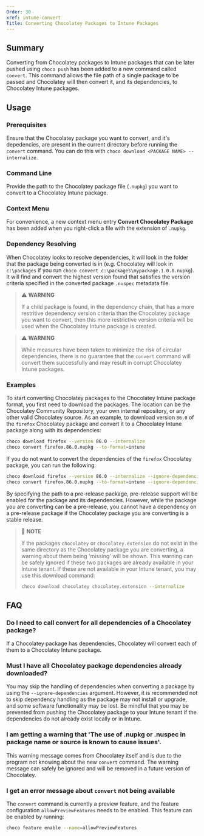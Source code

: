 ```yaml
---
Order: 30
xref: intune-convert
Title: Converting Chocolatey Packages to Intune Packages
---
```


<?! Include "../../../shared/intune-note.txt" /?>

## Summary

Converting from Chocolatey packages to Intune packages that can be later pushed using `choco push` has been added to a new command called `convert`. This command allows the file path of a single package to be passed and Chocolatey will then convert it, and its dependencies, to Chocolatey Intune packages.

## Usage

### Prerequisites

Ensure that the Chocolatey package you want to convert, and it's depedencies, are present in the current directory before running the `convert` command. You can do this with `choco download <PACKAGE NAME> --internalize`.
### Command Line

Provide the path to the Chocolatey package file (`.nupkg`) you want to convert to a Chocolatey Intune package.

### Context Menu

For convenience, a new context menu entry **Convert Chocolatey Package** has been added when you right-click a file with the extension of `.nupkg`.

### Dependency Resolving

When Chocolatey looks to resolve dependencies, it will look in the folder that the package being converted is in (e.g. Chocolatey will look in `c:\packages` if you run `choco convert c:\packages\mypackage.1.0.0.nupkg`). It will find and convert the highest version found that satisfies the version criteria specified in the converted package `.nuspec` metadata file.

> :warning: **WARNING**
>
> If a child package is found, in the dependency chain, that has a more restritive dependency version criteria than the Chocolatey package you want to convert, then this more restrictive version criteria will be used when the Chocolatey Intune package is created.

> :warning: **WARNING**
>
> While measures have been taken to minimize the risk of circular dependencies, there is no guarantee that the `convert` command will convert them successfully and may result in corrupt Chocolatey Intune packages.

### Examples

To start converting Chocolatey packages to the Chocolatey Intune package format, you first need to download the packages. The location can be the Chocolatey Community Repository, your own internal repository, or any other valid Chocolatey source. As an example, to download version `86.0` of the `firefox` Chocolatey package and convert it to a Chocolatey Intune package along with its dependencies:

~~~sh
choco download firefox --version 86.0 --internalize
choco convert firefox.86.0.nupkg --to-format=intune
~~~


If you do not want to convert the dependencies of the `firefox` Chocolatey package, you can run the following:

~~~sh
choco download firefox --version 86.0 --internalize --ignore-dependencies
choco convert firefox.86.0.nupkg --to-format=intune --ignore-dependencies
~~~

By specifying the path to a pre-release package, pre-release support will be enabled for the package and its dependencies. However, while the package you are converting can be a pre-release, you cannot have a dependency on a pre-release package if the Chocolatey package you are converting is a stable release.

> :memo: **NOTE**
>
> If the packages `chocolatey` or `chocolatey.extension` do not exist in the same directory as the Chocolatey package you are converting, a warning about them being 'missing' will be shown. This warning can be safely ignored if these two packages are already available in your Intune tenant. If these are not available in your Intune tenant, you may use this download command:
>
> ~~~sh
> choco download chocolatey chocolatey.extension --internalize
> ~~~

## FAQ

### Do I need to call convert for all dependencies of a Chocolatey package?

If a Chocolatey package has dependencies, Chocolatey will convert each of them to a Chocolatey Intune package.

### Must I have all Chocolatey package dependencies already downloaded?

You may skip the handling of dependencies when converting a package by using the `--ignore-dependencies` argument. However, it is recommended not to skip dependency handling as the package may not install or upgrade, and some software functionality may be lost. Be mindful that you may be prevented from pushing the Chocolatey package to your Intune tenant if the dependencies do not already exist locally or in Intune.

### I am getting a warning that 'The use of .nupkg or .nuspec in package name or source is known to cause issues'.

This warning message comes from Chocolatey itself and is due to the program not knowing about the new `convert` command. The warning message can safely be ignored and will be removed in a future version of Chocolatey.

### I get an error message about `convert` not being available

The `convert` command is currently a preview feature, and the feature configuration `allowPreviewFeatures` needs to be enabled. This feature can be enabled by running:

~~~sh
choco feature enable --name=allowPreviewFeatures
~~~
